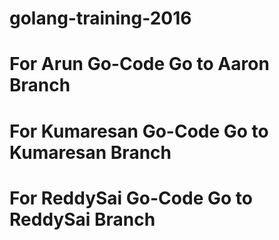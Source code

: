 # golang-training-2016

# For Arun Go-Code Go to Aaron Branch  
# For Kumaresan Go-Code Go to Kumaresan Branch  
# For ReddySai Go-Code Go to ReddySai Branch  
